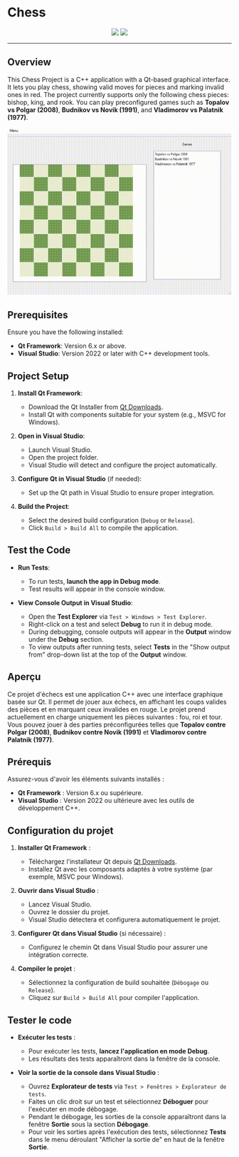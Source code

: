 # Chess

<div align="center">
  
  [<img src="https://img.shields.io/badge/-English-blue?style=for-the-badge">](#overview)
  [<img src="https://img.shields.io/badge/-Français-green?style=for-the-badge">](#aperçu)

</div>

---

## Overview

This Chess Project is a C++ application with a Qt-based graphical interface. It lets you play chess, showing valid moves for pieces and marking invalid ones in red. The project currently supports only the following chess pieces: bishop, king, and rook. You can play preconfigured games such as **Topalov vs Polgar (2008)**, **Budnikov vs Novik (1991)**, and **Vladimorov vs Palatnik (1977)**.

![Gameplay Demo](chess-demo.gif "Demonstration of the Chess Project")

## Prerequisites

Ensure you have the following installed:

- **Qt Framework**: Version 6.x or above.
- **Visual Studio**: Version 2022 or later with C++ development tools.

## Project Setup

1. **Install Qt Framework**:

   - Download the Qt Installer from [Qt Downloads](https://www.qt.io/download).
   - Install Qt with components suitable for your system (e.g., MSVC for Windows).
2. **Open in Visual Studio**:

   - Launch Visual Studio.
   - Open the project folder.
   - Visual Studio will detect and configure the project automatically.
3. **Configure Qt in Visual Studio** (if needed):

   - Set up the Qt path in Visual Studio to ensure proper integration.
4. **Build the Project**:

   - Select the desired build configuration (`Debug` or `Release`).
   - Click `Build > Build All` to compile the application.

## Test the Code

- **Run Tests**:

  - To run tests, **launch the app in Debug mode**.
  - Test results will appear in the console window.
- **View Console Output in Visual Studio**:

  - Open the **Test Explorer** via `Test > Windows > Test Explorer`.
  - Right-click on a test and select **Debug** to run it in debug mode.
  - During debugging, console outputs will appear in the **Output** window under the **Debug** section.
  - To view outputs after running tests, select **Tests** in the "Show output from" drop-down list at the top of the **Output** window.

## Aperçu

Ce projet d'échecs est une application C++ avec une interface graphique basée sur Qt. Il permet de jouer aux échecs, en affichant les coups valides des pièces et en marquant ceux invalides en rouge. Le projet prend actuellement en charge uniquement les pièces suivantes : fou, roi et tour. Vous pouvez jouer à des parties préconfigurées telles que **Topalov contre Polgar (2008)**, **Budnikov contre Novik (1991)** et **Vladimorov contre Palatnik (1977)**.

## Prérequis

Assurez-vous d'avoir les éléments suivants installés :

- **Qt Framework** : Version 6.x ou supérieure.
- **Visual Studio** : Version 2022 ou ultérieure avec les outils de développement C++.

## Configuration du projet

1. **Installer Qt Framework** :

   - Téléchargez l'installateur Qt depuis [Qt Downloads](https://www.qt.io/download).
   - Installez Qt avec les composants adaptés à votre système (par exemple, MSVC pour Windows).
2. **Ouvrir dans Visual Studio** :

   - Lancez Visual Studio.
   - Ouvrez le dossier du projet.
   - Visual Studio détectera et configurera automatiquement le projet.
3. **Configurer Qt dans Visual Studio** (si nécessaire) :

   - Configurez le chemin Qt dans Visual Studio pour assurer une intégration correcte.
4. **Compiler le projet** :

   - Sélectionnez la configuration de build souhaitée (`Débogage` ou `Release`).
   - Cliquez sur `Build > Build All` pour compiler l'application.

## Tester le code

- **Exécuter les tests** :

  - Pour exécuter les tests, **lancez l'application en mode Debug**.
  - Les résultats des tests apparaîtront dans la fenêtre de la console.
- **Voir la sortie de la console dans Visual Studio** :

  - Ouvrez **Explorateur de tests** via `Test > Fenêtres > Explorateur de tests`.
  - Faites un clic droit sur un test et sélectionnez **Déboguer** pour l'exécuter en mode débogage.
  - Pendant le débogage, les sorties de la console apparaîtront dans la fenêtre **Sortie** sous la section **Débogage**.
  - Pour voir les sorties après l'exécution des tests, sélectionnez **Tests** dans le menu déroulant "Afficher la sortie de" en haut de la fenêtre **Sortie**.
